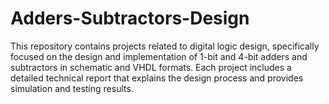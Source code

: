 # Adders-Subtractors-Design
This repository contains projects related to digital logic design, specifically focused on the design and implementation of 1-bit and 4-bit adders and subtractors in schematic and VHDL formats. Each project includes a detailed technical report that explains the design process and provides simulation and testing results.
